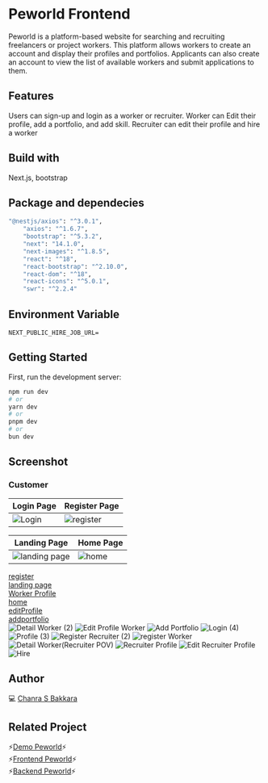 
# Peworld Frontend
Peworld is a platform-based website for searching and recruiting freelancers or project workers. This platform allows workers to create an account and display their profiles and portfolios. Applicants can also create an account to view the list of available workers and submit applications to them.

## Features
Users can sign-up and login as a worker or recruiter. Worker can Edit their profile, add a portfolio, and add skill.
Recruiter can edit their profile and hire a worker

## Build with
Next.js, bootstrap

## Package and dependecies
```bash
"@nestjs/axios": "^3.0.1",
    "axios": "^1.6.7",
    "bootstrap": "^5.3.2",
    "next": "14.1.0",
    "next-images": "^1.8.5",
    "react": "^18",
    "react-bootstrap": "^2.10.0",
    "react-dom": "^18",
    "react-icons": "^5.0.1",
    "swr": "^2.2.4"
```
## Environment Variable
```dash
NEXT_PUBLIC_HIRE_JOB_URL=
```
## Getting Started

First, run the development server:

```bash
npm run dev
# or
yarn dev
# or
pnpm dev
# or
bun dev
```

## Screenshot
### Customer
|Login Page|Register Page|
|------------|---------------|
|![Login](https://github.com/ChanraSB/next-HireJob/assets/151555550/98b4c7e5-84ad-45bc-abf6-4fc53ed7cdf7)|![register](https://github.com/ChanraSB/next-HireJob/assets/151555550/71b0a580-509e-48d2-825c-b5f1bd9b9d81)|

|Landing Page|Home Page|
|------------|-------------|
|![landing page](https://github.com/ChanraSB/next-HireJob/assets/151555550/469954b0-29e0-4a3a-8bbe-7ca16ec58e3b)|![home](https://github.com/ChanraSB/next-HireJob/assets/151555550/73d51cd0-1be9-4d76-97ba-6a9129a5c3cb)|


[register](https://github.com/ChanraSB/next-HireJob/assets/151555550/71b0a580-509e-48d2-825c-b5f1bd9b9d81) <br>
[landing page](https://github.com/ChanraSB/next-HireJob/assets/151555550/469954b0-29e0-4a3a-8bbe-7ca16ec58e3b) <br>
[Worker Profile](https://github.com/ChanraSB/next-HireJob/assets/151555550/35237781-42a5-4fa4-9065-6f37522e595b) <br>
[home](https://github.com/ChanraSB/next-HireJob/assets/151555550/73d51cd0-1be9-4d76-97ba-6a9129a5c3cb) <br>
[editProfile](https://github.com/ChanraSB/next-HireJob/assets/151555550/9b895716-cb5d-4a59-8f32-cda2783a1e3e) <br>
[addportfolio](https://github.com/ChanraSB/next-HireJob/assets/151555550/0d6c5225-0533-47b1-bef2-0dac4331c877) <br>
![Detail Worker (2)](https://github.com/ChanraSB/next-HireJob/assets/151555550/88f08908-5394-4acf-931f-0aa0efd7ca42)
![Edit Profile Worker](https://github.com/ChanraSB/next-HireJob/assets/151555550/775f3227-95cd-429a-abc8-41cd4ca02818)
![Add Portfolio](https://github.com/ChanraSB/next-HireJob/assets/151555550/7396f5e3-06a4-4f5f-8718-fbbda697cca4)
![Login (4)](https://github.com/ChanraSB/next-HireJob/assets/151555550/3323f12b-1776-41eb-8433-9154e8ff7df7)
![Profile (3)](https://github.com/ChanraSB/next-HireJob/assets/151555550/514062c0-261d-4b06-a413-cfdc3529b62c)
![Register Recruiter (2)](https://github.com/ChanraSB/next-HireJob/assets/151555550/d7a10c6b-7e46-4206-96fd-f9aca3570a0b)
![register Worker](https://github.com/ChanraSB/next-HireJob/assets/151555550/eafe1574-da6f-442c-a51b-88a7da0159f4)
![Detail Worker(Recruiter POV)](https://github.com/ChanraSB/next-HireJob/assets/151555550/6c43c52a-993f-47d8-b716-fcdedc1cea10)
![Recruiter Profile](https://github.com/ChanraSB/next-HireJob/assets/151555550/ee6358bb-7eee-418c-a963-4d95a4a54023)
![Edit Recruiter Profile](https://github.com/ChanraSB/next-HireJob/assets/151555550/912797b7-1114-46d5-bdc9-37f4cf9a72f5)
![Hire](https://github.com/ChanraSB/next-HireJob/assets/151555550/a954073c-93d8-4350-91ad-e88e8426942b)
## Author
💻 [Chanra S Bakkara](https://github.com/ChanraSB)

## Related Project
⚡[Demo Peworld](https://next-hire-job.vercel.app/)⚡<br>
⚡[Frontend Peworld](https://github.com/ChanraSB/next-HireJob)⚡<br>
⚡[Backend Peworld](https://github.com/ChanraSB/fwm17-be-peword)⚡
